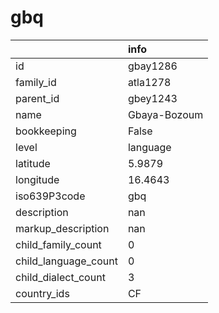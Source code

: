 # gbq
|                      | info         |
|:---------------------|:-------------|
| id                   | gbay1286     |
| family_id            | atla1278     |
| parent_id            | gbey1243     |
| name                 | Gbaya-Bozoum |
| bookkeeping          | False        |
| level                | language     |
| latitude             | 5.9879       |
| longitude            | 16.4643      |
| iso639P3code         | gbq          |
| description          | nan          |
| markup_description   | nan          |
| child_family_count   | 0            |
| child_language_count | 0            |
| child_dialect_count  | 3            |
| country_ids          | CF           |
